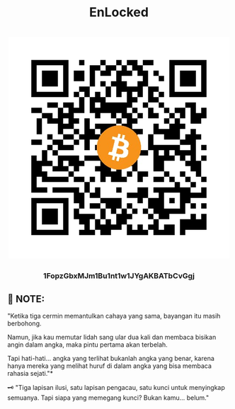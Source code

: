 # <div align="center"> EnLocked </div>
# <div align="center"> <img src="image.png"> </div>
### <div align="center"> 1FopzGbxMJm1Bu1nt1w1JYgAKBATbCvGgj </div>

## 📜 NOTE:
"Ketika tiga cermin memantulkan cahaya yang sama, bayangan itu masih berbohong.

Namun, jika kau memutar lidah sang ular dua kali dan membaca bisikan angin dalam angka,
maka pintu pertama akan terbelah.

Tapi hati-hati... angka yang terlihat bukanlah angka yang benar,
karena hanya mereka yang melihat huruf di dalam angka yang bisa membaca rahasia sejati."*

🗝️ "Tiga lapisan ilusi, satu lapisan pengacau, satu kunci untuk menyingkap semuanya. Tapi siapa yang memegang kunci? Bukan kamu… belum."